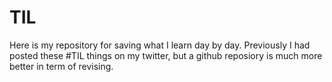 # TIL

Here is my repository for saving what I learn day by day. Previously I had posted these #TIL things on my twitter, but a github reposiory is much more better in term of revising. 
